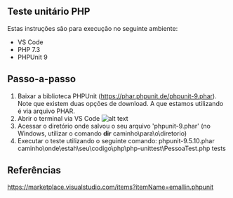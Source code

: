 ## Teste unitário PHP

Estas instruções são para execução no seguinte ambiente:
- VS Code
- PHP 7.3
- PHPUnit 9

## Passo-a-passo
1) Baixar a biblioteca PHPUnit (https://phar.phpunit.de/phpunit-9.phar). Note que existem duas opções de download. A que estamos utilizando é via arquivo PHAR.
2) Abrir o terminal via VS Code
![alt text](http://url/to/img.png)
4) Acessar o diretório onde salvou o seu arquivo 'phpunit-9.phar' (no Windows, utilizar o comando **dir** caminho\para\o\diretorio)
5) Executar o teste utilizando o seguinte comando: phpunit-9.5.10.phar caminho\onde\estah\seu\codigo\php\php-unittest\PessoaTest.php tests
 
 
 ## Referências
 https://marketplace.visualstudio.com/items?itemName=emallin.phpunit
